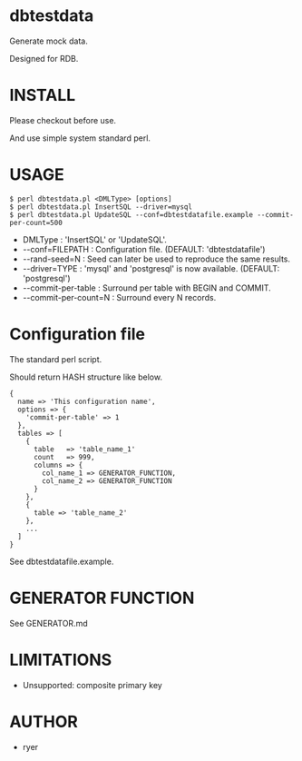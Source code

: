 # dbtestdata

Generate mock data.

Designed for RDB.

# INSTALL

Please checkout before use.

And use simple system standard perl.

# USAGE

    $ perl dbtestdata.pl <DMLType> [options]
    $ perl dbtestdata.pl InsertSQL --driver=mysql
    $ perl dbtestdata.pl UpdateSQL --conf=dbtestdatafile.example --commit-per-count=500

* DMLType : 'InsertSQL' or 'UpdateSQL'.
* --conf=FILEPATH : Configuration file. (DEFAULT: 'dbtestdatafile')
* --rand-seed=N : Seed can later be used to reproduce the same results.
* --driver=TYPE : 'mysql' and 'postgresql' is now available. (DEFAULT: 'postgresql')
* --commit-per-table : Surround per table with BEGIN and COMMIT.
* --commit-per-count=N : Surround every N records.

# Configuration file

The standard perl script.

Should return HASH structure like below.

    {
      name => 'This configuration name',
      options => {
        'commit-per-table' => 1
      },
      tables => [
        {
          table   => 'table_name_1'
          count   => 999,
          columns => {
            col_name_1 => GENERATOR_FUNCTION,
            col_name_2 => GENERATOR_FUNCTION
          }
        },
        {
          table => 'table_name_2'
        },
        ...
      ]
    }

See dbtestdatafile.example.

# GENERATOR FUNCTION

See GENERATOR.md

# LIMITATIONS

* Unsupported: composite primary key

# AUTHOR

* ryer
